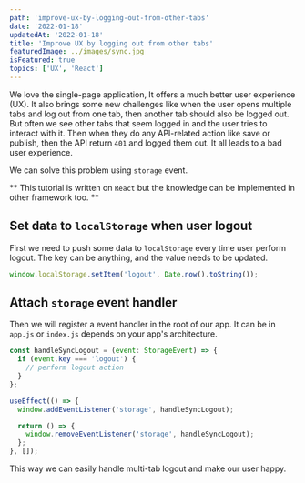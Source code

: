 ```yaml
---
path: 'improve-ux-by-logging-out-from-other-tabs'
date: '2022-01-18'
updatedAt: '2022-01-18'
title: 'Improve UX by logging out from other tabs'
featuredImage: ../images/sync.jpg
isFeatured: true
topics: ['UX', 'React']
---
```


We love the single-page application, It offers a much better user experience
(UX). It also brings some new challenges like when the user opens multiple tabs
and log out from one tab, then another tab should also be logged out. But often
we see other tabs that seem logged in and the user tries to interact with it.
Then when they do any API-related action like save or publish, then the API
return `401` and logged them out. It all leads to a bad user experience.

We can solve this problem using `storage` event.

** This tutorial is written on `React` but the knowledge can be implemented in
other framework too. **

## Set data to `localStorage` when user logout

First we need to push some data to `localStorage` every time user perform
logout. The key can be anything, and the value needs to be updated.

```javascript
window.localStorage.setItem('logout', Date.now().toString());
```

## Attach `storage` event handler

Then we will register a event handler in the root of our app. It can be in
`app.js` or `index.js` depends on your app's architecture.

```javascript
const handleSyncLogout = (event: StorageEvent) => {
  if (event.key === 'logout') {
    // perform logout action
  }
};

useEffect(() => {
  window.addEventListener('storage', handleSyncLogout);

  return () => {
    window.removeEventListener('storage', handleSyncLogout);
  };
}, []);
```

This way we can easily handle multi-tab logout and make our user happy.
